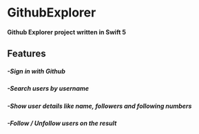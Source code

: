 # GithubExplorer

#### Github Explorer project written in Swift 5


## Features
##### -Sign in with Github
##### -Search users by username
##### -Show user details like name, followers and following numbers
##### -Follow / Unfollow users on the result
